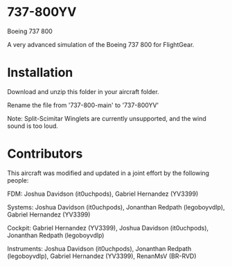 # 737-800YV
Boeing 737 800

A very advanced simulation of the Boeing 737 800 for FlightGear.

# Installation
Download and unzip this folder in your aircraft folder.

Rename the file from '737-800-main' to '737-800YV'

Note: Split-Scimitar Winglets are currently unsupported, and the wind sound is too loud.

# Contributors
This aircraft was modified and updated in a joint effort by the following people:

FDM: Joshua Davidson (it0uchpods), Gabriel Hernandez (YV3399)

Systems: Joshua Davidson (it0uchpods), Jonanthan Redpath (legoboyvdlp), Gabriel Hernandez (YV3399)

Cockpit: Gabriel Hernandez (YV3399), Joshua Davidson (it0uchpods), Jonanthan Redpath (legoboyvdlp)

Instruments: Joshua Davidson (it0uchpods), Jonanthan Redpath (legoboyvdlp), Gabriel Hernandez (YV3399), RenanMsV (BR-RVD)
